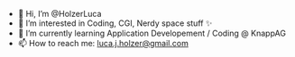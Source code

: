 - 👋 Hi, I’m @HolzerLuca
- 👀 I’m interested in Coding, CGI, Nerdy space stuff ✨
- 🌱 I’m currently learning Application Developement / Coding @ KnappAG
- 📫 How to reach me: luca.j.holzer@gmail.com

<!---
HolzerLuca/HolzerLuca is a ✨ special ✨ repository because its `README.md` (this file) appears on your GitHub profile.
You can click the Preview link to take a look at your changes.
--->
